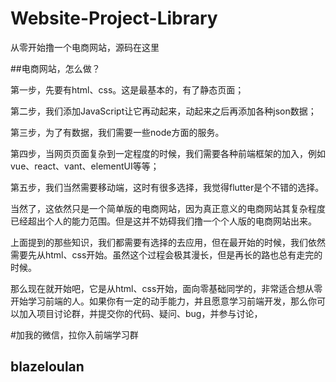# Website-Project-Library
从零开始撸一个电商网站，源码在这里

##电商网站，怎么做？

第一步，先要有html、css。这是最基本的，有了静态页面；

第二步，我们添加JavaScript让它再动起来，动起来之后再添加各种json数据；

第三步，为了有数据，我们需要一些node方面的服务。

第四步，当网页页面复杂到一定程度的时候，我们需要各种前端框架的加入，例如vue、react、vant、elementUI等等；

第五步，我们当然需要移动端，这时有很多选择，我觉得flutter是个不错的选择。

当然了，这依然只是一个简单版的电商网站，因为真正意义的电商网站其复杂程度已经超出个人的能力范围。但是这并不妨碍我们撸一个个人版的电商网站出来。

上面提到的那些知识，我们都需要有选择的去应用，但在最开始的时候，我们依然需要先从html、css开始。虽然这个过程会极其漫长，但是再长的路也总有走完的时候。

那么现在就开始吧，它是从html、css开始，面向零基础同学的，非常适合想从零开始学习前端的人。如果你有一定的动手能力，并且愿意学习前端开发，那么你可以加入项目讨论群，并提交你的代码、疑问、bug，并参与讨论，

#加我的微信，拉你入前端学习群
## blazeloulan
